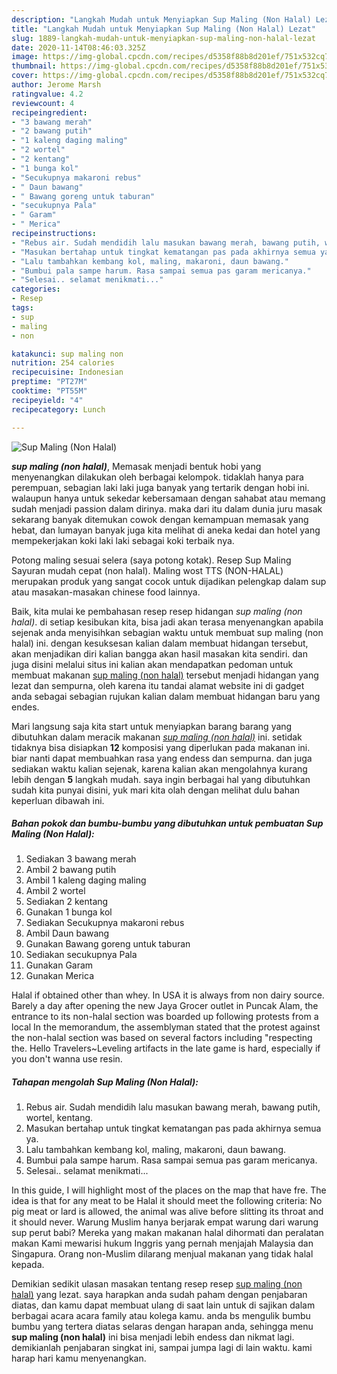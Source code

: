 ```yaml
---
description: "Langkah Mudah untuk Menyiapkan Sup Maling (Non Halal) Lezat"
title: "Langkah Mudah untuk Menyiapkan Sup Maling (Non Halal) Lezat"
slug: 1889-langkah-mudah-untuk-menyiapkan-sup-maling-non-halal-lezat
date: 2020-11-14T08:46:03.325Z
image: https://img-global.cpcdn.com/recipes/d5358f88b8d201ef/751x532cq70/sup-maling-non-halal-foto-resep-utama.jpg
thumbnail: https://img-global.cpcdn.com/recipes/d5358f88b8d201ef/751x532cq70/sup-maling-non-halal-foto-resep-utama.jpg
cover: https://img-global.cpcdn.com/recipes/d5358f88b8d201ef/751x532cq70/sup-maling-non-halal-foto-resep-utama.jpg
author: Jerome Marsh
ratingvalue: 4.2
reviewcount: 4
recipeingredient:
- "3 bawang merah"
- "2 bawang putih"
- "1 kaleng daging maling"
- "2 wortel"
- "2 kentang"
- "1 bunga kol"
- "Secukupnya makaroni rebus"
- " Daun bawang"
- " Bawang goreng untuk taburan"
- "secukupnya Pala"
- " Garam"
- " Merica"
recipeinstructions:
- "Rebus air. Sudah mendidih lalu masukan bawang merah, bawang putih, wortel, kentang."
- "Masukan bertahap untuk tingkat kematangan pas pada akhirnya semua ya."
- "Lalu tambahkan kembang kol, maling, makaroni, daun bawang."
- "Bumbui pala sampe harum. Rasa sampai semua pas garam mericanya."
- "Selesai.. selamat menikmati..."
categories:
- Resep
tags:
- sup
- maling
- non

katakunci: sup maling non 
nutrition: 254 calories
recipecuisine: Indonesian
preptime: "PT27M"
cooktime: "PT55M"
recipeyield: "4"
recipecategory: Lunch

---
```



![Sup Maling (Non Halal)](https://img-global.cpcdn.com/recipes/d5358f88b8d201ef/751x532cq70/sup-maling-non-halal-foto-resep-utama.jpg)

<b><i>sup maling (non halal)</i></b>, Memasak menjadi bentuk hobi yang menyenangkan dilakukan oleh berbagai kelompok. tidaklah hanya para perempuan, sebagian laki laki juga banyak yang tertarik dengan hobi ini. walaupun hanya untuk sekedar kebersamaan dengan sahabat atau memang sudah menjadi passion dalam dirinya. maka dari itu dalam dunia juru masak sekarang banyak ditemukan cowok dengan kemampuan memasak yang hebat, dan lumayan banyak juga kita melihat di aneka kedai dan hotel yang mempekerjakan koki laki laki sebagai koki terbaik nya.

Potong maling sesuai selera (saya potong kotak). Resep Sup Maling Sayuran mudah cepat (non halal). Maling wost TTS (NON-HALAL) merupakan produk yang sangat cocok untuk dijadikan pelengkap dalam sup atau masakan-masakan chinese food lainnya.

Baik, kita mulai ke pembahasan resep resep hidangan <i>sup maling (non halal)</i>. di setiap kesibukan kita, bisa jadi akan terasa menyenangkan apabila sejenak anda menyisihkan sebagian waktu untuk membuat sup maling (non halal) ini. dengan kesuksesan kalian dalam membuat hidangan tersebut, akan menjadikan diri kalian bangga akan hasil masakan kita sendiri. dan juga disini melalui situs ini kalian akan mendapatkan pedoman untuk membuat makanan <u>sup maling (non halal)</u> tersebut menjadi hidangan yang lezat dan sempurna, oleh karena itu tandai alamat website ini di gadget anda sebagai sebagian rujukan kalian dalam membuat hidangan baru yang endes.


Mari langsung saja kita start untuk menyiapkan barang barang yang dibutuhkan dalam meracik makanan <u><i>sup maling (non halal)</i></u> ini. setidak tidaknya bisa disiapkan <b>12</b> komposisi yang diperlukan pada makanan ini. biar nanti dapat membuahkan rasa yang endess dan sempurna. dan juga sediakan waktu kalian sejenak, karena kalian akan mengolahnya kurang lebih dengan <b>5</b> langkah mudah. saya ingin berbagai hal yang dibutuhkan sudah kita punyai disini, yuk mari kita olah dengan melihat dulu bahan keperluan dibawah ini.

<!--inarticleads1-->

##### Bahan pokok dan bumbu-bumbu yang dibutuhkan untuk pembuatan Sup Maling (Non Halal):

1. Sediakan 3 bawang merah
1. Ambil 2 bawang putih
1. Ambil 1 kaleng daging maling
1. Ambil 2 wortel
1. Sediakan 2 kentang
1. Gunakan 1 bunga kol
1. Sediakan Secukupnya makaroni rebus
1. Ambil  Daun bawang
1. Gunakan  Bawang goreng untuk taburan
1. Sediakan secukupnya Pala
1. Gunakan  Garam
1. Gunakan  Merica


Halal if obtained other than whey. In USA it is always from non dairy source. Barely a day after opening the new Jaya Grocer outlet in Puncak Alam, the entrance to its non-halal section was boarded up following protests from a local In the memorandum, the assemblyman stated that the protest against the non-halal section was based on several factors including &#34;respecting the. Hello Travelers~Leveling artifacts in the late game is hard, especially if you don&#39;t wanna use resin. 

<!--inarticleads2-->

##### Tahapan mengolah Sup Maling (Non Halal):

1. Rebus air. Sudah mendidih lalu masukan bawang merah, bawang putih, wortel, kentang.
1. Masukan bertahap untuk tingkat kematangan pas pada akhirnya semua ya.
1. Lalu tambahkan kembang kol, maling, makaroni, daun bawang.
1. Bumbui pala sampe harum. Rasa sampai semua pas garam mericanya.
1. Selesai.. selamat menikmati...


In this guide, I will highlight most of the places on the map that have fre. The idea is that for any meat to be Halal it should meet the following criteria: No pig meat or lard is allowed, the animal was alive before slitting its throat and it should never. Warung Muslim hanya berjarak empat warung dari warung sup perut babi? Mereka yang makan makanan halal dihormati dan peralatan makan Kami mewarisi hukum Inggris yang pernah menjajah Malaysia dan Singapura. Orang non-Muslim dilarang menjual makanan yang tidak halal kepada. 

Demikian sedikit ulasan masakan tentang resep resep <u>sup maling (non halal)</u> yang lezat. saya harapkan anda sudah paham dengan penjabaran diatas, dan kamu dapat membuat ulang di saat lain untuk di sajikan dalam berbagai acara acara family atau kolega kamu. anda bs mengulik bumbu bumbu yang tertera diatas selaras dengan harapan anda, sehingga menu <b>sup maling (non halal)</b> ini bisa menjadi lebih endess dan nikmat lagi. demikianlah penjabaran singkat ini, sampai jumpa lagi di lain waktu. kami harap hari kamu menyenangkan.
